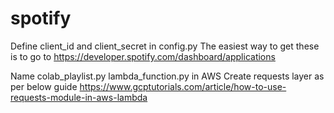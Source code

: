# spotify
Define client_id and client_secret in config.py
The easiest way to get these is to go to https://developer.spotify.com/dashboard/applications


Name colab_playlist.py lambda_function.py in AWS
Create requests layer as per below guide
https://www.gcptutorials.com/article/how-to-use-requests-module-in-aws-lambda
